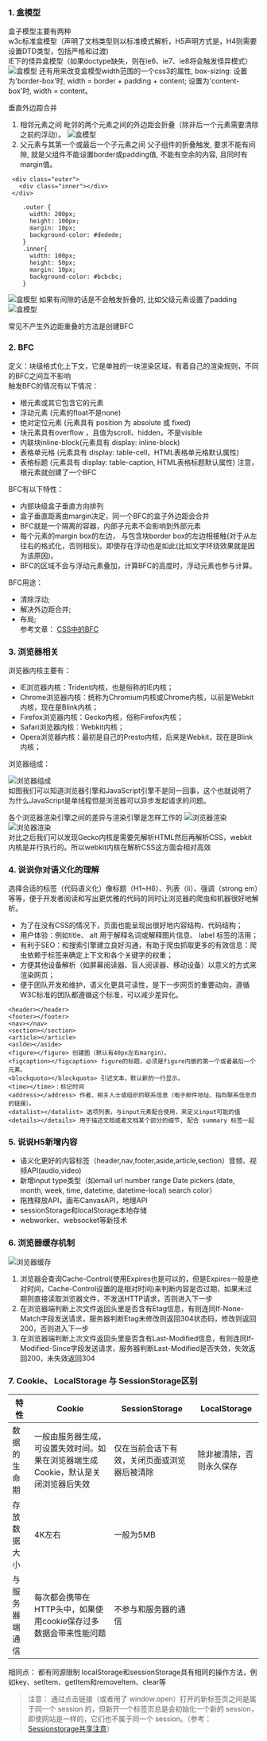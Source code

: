 
### 1. 盒模型
盒子模型主要有两种  
w3c标准盒模型（声明了文档类型则以标准模式解析，H5声明方式是<!DOCTYPE html>，H4则需要设置DTD类型，包括严格和过渡)  
IE下的怪异盒模型（如果doctype缺失，则在ie6、ie7、ie8将会触发怪异模式）
![盒模型](.docs/盒模型.jpg)
还有用来改变盒模型width范围的一个css3的属性, box-sizing:
设置为'border-box'时, width = border + padding + content;
设置为'content-box'时, width = content。

垂直外边距合并  
1. 相邻元素之间
毗邻的两个元素之间的外边距会折叠（除非后一个元素需要清除之前的浮动）。
![盒模型](./docs/相邻元素上下外边距合并.jpg)
2. 父元素与其第一个或最后一个子元素之间
父子组件的折叠触发, 要求不能有间隙, 就是父组件不能设置border或padding值, 不能有空余的内容, 且同时有margin值。
```
 <div class="outer">
   <div class="inner"></div>
 </div>

    .outer {
      width: 200px;
      height: 100px;
      margin: 10px;
      background-color: #dedede;
    }
    .inner{
      width: 100px;
      height: 50px;
      margin: 10px;
      background-color: #bcbcbc;
    }
```
![盒模型](./docs/和子元素第一个外边距合并.jpg)
如果有间隙的话是不会触发折叠的, 比如父级元素设置了padding
![盒模型](./docs/和子元素第一个外边距不合并.jpg)

常见不产生外边距重叠的方法是创建BFC

### 2. BFC
定义：块级格式化上下文，它是单独的一块渲染区域，有着自己的渲染规则，不同的BFC之间互不影响  
触发BFC的情况有以下情况：  
* 根元素或其它包含它的元素
* 浮动元素 (元素的float不是none)
* 绝对定位元素 (元素具有 position 为 absolute 或 fixed)
* 块元素具有overflow ，且值为scroll、hidden，不是visible
* 内联块inline-block(元素具有 display: inline-block)
* 表格单元格 (元素具有 display: table-cell，HTML表格单元格默认属性)
* 表格标题 (元素具有 display: table-caption, HTML表格标题默认属性)
注意，根元素就创建了一个BFC

BFC有以下特性：
* 内部块级盒子垂直方向排列
* 盒子垂直距离由margin决定，同一个BFC的盒子外边距会合并
* BFC就是一个隔离的容器，内部子元素不会影响到外部元素
* 每个元素的margin box的左边， 与包含块border box的左边相接触(对于从左往右的格式化，否则相反)。即使存在浮动也是如此(比如文字环绕效果就是因为该原因)。
* BFC的区域不会与浮动元素叠加，计算BFC的高度时，浮动元素也参与计算。

BFC用途：
* 清除浮动;
* 解决外边距合并;
* 布局;  
参考文章： [CSS中的BFC](https://www.w3cplus.com/css/understanding-block-formatting-contexts-in-css.html)

### 3. 浏览器相关
浏览器内核主要有： 
* IE浏览器内核：Trident内核，也是俗称的IE内核；
* Chrome浏览器内核：统称为Chromium内核或Chrome内核，以前是Webkit内核，现在是Blink内核；
* Firefox浏览器内核：Gecko内核，俗称Firefox内核；
* Safari浏览器内核：Webkit内核；
* Opera浏览器内核：最初是自己的Presto内核，后来是Webkit，现在是Blink内核； 
 
浏览器组成：  

![浏览器组成](./docs/浏览器组成.png)  
如图我们可以知道浏览器引擎和JavaScript引擎不是同一回事，这个也就说明了为什么JavaScript是单线程但是浏览器可以异步发起请求的问题。

各个浏览器渲染引擎之间的差异与渲染引擎是怎样工作的
![浏览器渲染](./docs/webkit内核渲染.png)![浏览器渲染](./docs/webkit内核渲染.png)   
对比之后我们可以发现Gecko内核是需要先解析HTML然后再解析CSS，webkit内核是并行执行的。所以webkit内核在解析CSS这方面会相对高效

### 4. 说说你对语义化的理解
选择合适的标签（代码语义化）像标题（H1~H6）、列表（li）、强调（strong em）等等，便于开发者阅读和写出更优雅的代码的同时让浏览器的爬虫和机器很好地解析。

* 为了在没有CSS的情况下，页面也能呈现出很好地内容结构、代码结构；
* 用户体验：例如title、 alt 用于解释名词或解释图片信息、 label 标签的活用；
* 有利于SEO：和搜索引擎建立良好沟通，有助于爬虫抓取更多的有效信息：爬虫依赖于标签来确定上下文和各个关键字的权重；
* 方便其他设备解析（如屏幕阅读器、盲人阅读器、移动设备）以意义的方式来渲染网页；
* 便于团队开发和维护，语义化更具可读性，是下一步网页的重要动向，遵循W3C标准的团队都遵循这个标准，可以减少差异化。

```
<header></header>
<footer></footer>
<nav></nav>
<section></section>
<article></article>
<aslde></aside> 
<figure></figure> 创建图（默认有40px左右margin）。
<figcaption></figcaption> figure的标题，必须是figure内嵌的第一个或者最后一个元素。
<blockquoto></blockquoto> 引述文本，默认新的一行显示。
<time></time>：标记时间
<address></address> 作者、相关人士或组织的联系信息（电子邮件地址、指向联系信息页的链接）。
<datalist></datalist> 选项列表，与input元素配合使用，来定义input可能的值
<details></details> 用于描述文档或者文档某个部分的细节, 配合 summary 标签一起
```

### 5. 说说H5新增内容
* 语义化更好的内容标签（header,nav,footer,aside,article,section）音频、视频API(audio,video)
* 新增input type类型（如email url number range Date pickers (date, month, week, time, datetime, datetime-local) search color）
* 拖拽释放API，画布CanvasAPI，地理API
* sessionStorage和localStorage本地存储
* webworker、websocket等新技术

### 6. 浏览器缓存机制
![浏览器缓存](./docs/浏览器缓存机制.png)
1. 浏览器会查询Cache-Control(使用Expires也是可以的，但是Expires一般是绝对时间，Cache-Control设置的是相对时间)来判断内容是否过期，如果未过期则直接读取浏览器文件，不发送HTTP请求，否则进入下一步
2. 在浏览器端判断上次文件返回头里是否含有Etag信息，有则连同If-None-Match字段发送请求，服务器判断Etag未修改则返回304状态码，修改则返回200，否则进入下一步
3. 在浏览器端判断上次文件返回头里是否含有Last-Modified信息，有则连同If-Modified-Since字段发送请求，服务器判断Last-Modified是否失效，失效返回200，未失效返回304

### 7. Cookie、 LocalStorage 与 SessionStorage区别
| 特性 | Cookie| SessionStorage | LocalStorage |
|------| ------ | ------ | ------ |
|数据的生命期 | 一般由服务器生成，可设置失效时间。如果在浏览器端生成Cookie，默认是关闭浏览器后失效 | 仅在当前会话下有效，关闭页面或浏览器后被清除 | 除非被清除，否则永久保存 |
|存放数据大小 |  4K左右 |一般为5MB |
|与服务器端通信 |  每次都会携带在HTTP头中，如果使用cookie保存过多数据会带来性能问题 |不参与和服务器的通信 |
相同点： 都有同源限制
localStorage和sessionStorage具有相同的操作方法，例如key、setItem、getItem和removeItem、clear等
> 注意： 通过点击链接（或者用了 window.open）打开的新标签页之间是属于同一个 session 的，但新开一个标签页总是会初始化一个新的 session，即使网站是一样的，它们也不属于同一个 session。（参考：[Sessionstorage共享注意](https://github.com/lmk123/blog/issues/66)）


